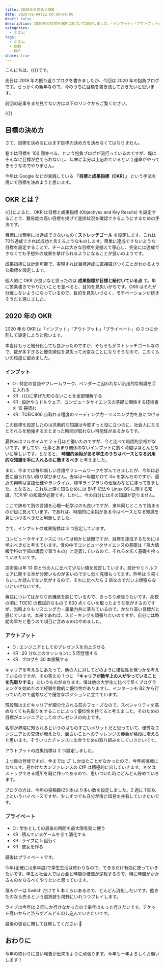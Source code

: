 ```yaml
---
title: 2020年の抱負とOKR
date: 2020-01-04T22:00:00+09:00
draft: false
description: 2020年の目標をOKRに基づいて設定しました。「インプット」「アウトプット」「プライベート」の3つに分割してOKRをそれぞれ設定したので目標を達成するために頑張ります。
categories:
  - ポエム
tags:
  - ポエム
  - 抱負
  - OKR
share: true
---
```


こんにちは、{{<link href="https://twitter.com/p1ass" text="@p1ass" >}}です。

先日は 2019 年の振り返りブログを書きましたが、今回は 2020 年の抱負ブログです。せっかくの新年なので、今のうちに目標を書き残しておきたいと思います。

<!--more-->

前回の記事をまだ見てない方は以下のリンクからご覧ください。

{{<ex-link url="https://blog.p1ass.com/posts/review-of-2019/" >}}

## 目標の決め方

さて、目標を決めるにはまず目標の決め方を決めなくてはなりません。

巷では目標を 100 個並べる、という抱負ブログが流行っているのですが、僕はそんなに目標が立てられないし、年末に半分以上忘れているという運命がやってきそうなのでやりません。

今年は Google などが実践している **「目標と成果指標（OKR）」** という手法を用いて目標を決めようと思います。

## OKR とは？

{{<link href="https://rework.withgoogle.com/jp/guides/set-goals-with-okrs/steps/introduction/" text="Google re:Workのサイト" >}}によると、OKR は目標と成果指標 (Objectives and Key Results) を設定することで、難易度の高い目標を掲げて進捗状況を確認できるようにするための手法です。

目標には簡単には達成できないもの ( **ストレッチゴール** を設定します。これは 70%達成できれば成功と言えるようなものします。簡単に達成できないような目標を設定することで、チームは大きな目標を見据えて専心し、完全には達成できなくても予想外の成果を挙げられるようになることが狙いのようです。

成果指標には計測可能で、実現すれば目標達成に直接結びつくことがわかるような指標を設定します。

個人的に OKR が良いなと思ったのは **成果指標が目標と紐付いている点** す。単に箇条書きでやりたいことを並べると、目的を見失いがちです。OKR はそれが分離しないようになっているので、目的を見失いづらく、モチベーションが続きそうだと感じました。

## 2020 年の OKR

2020 年の OKR は「インプット」「アウトプット」「プライベート」の 3 つに分割して設定しようと思います。

本当はもっと細分化しても良かったのですが、そもそもがストレッチゴールなので、数が多すぎると優先順位を見失って大変なことになりそうなので、このくらいの粒度に留めました。

### インプット

- O : 特定の言語やフレームワーク、ベンダーに囚われない汎用的な知識を手に入れる
- KR : {{<link href="https://blog.p1ass.com/posts/i-do-not-understand-cs/" text="僕がコンピュータサイエンスに関して知らないこと" >}}に挙げた知らないことを全部理解する
- KR : 設計やミドルウェア、コンピュータサイエンスの基礎に関係する技術書を 10 冊読む
- KR : TOEIC800 点取れる程度のリーディング力・リスニング力を身につける

この目標を設定したのは汎用的な知識は今度ずっと役に立つのに、社会人になるとそれらを勉強するまとまった時間が取れない可能性があるからです。

夏休みはフルタイムで 2 ヶ月ほど働いたのですが、今と比べて時間的余裕がないです。ましてや、仕事とあまり関係のないインプットに割く時間はほとんどないに等しいです。となると、 **時間的余裕がある学生のうちはベースとなる汎用的な知識を手に入れるのに徹するべき** と考えました。

また、今までは毎年新しい言語やフレームワークを学んできましたが、今年は必要に迫られない限り学びません。去年は一年間かけて Go を学んだのですが、最近の興味は言語仕様やランタイム、標準ライブラリの仕組みなどに移ってきました。となると、これ以上深く知るためには BNF 記法や Linux OS に関する知識、TCP/IP の知識が必要です。しかし、今の自分にはその知識が足りません。

ここで諦めて別の言語を心機一転学ぶのも良いですが、来年同じところで詰まるのが目に見えています。であれば、時間的に余裕がある今はベースとなる知識を身につけるべきだと判断しました。

さて、インプットの成果指標は 3 つ設定しています。

コンピュータサイエンスについては何かと話題ですが、目標を達成するためには学ぶべきだと考えています。僕の中でコンピュータサイエンスの基礎は「京大情報学科の学部の講義で習うもの」と定義しているので、それらを広く基礎を拾っていきたいです。

技術書は年 10 冊と他の人に比べて少ない値を設定しています。設計やミドルウェアに関する本が分厚いものが多いので少し低く見積もってます。昨年は 5 冊くらいしか読んでない気がするので、それに比べたら 2 倍なのでだいぶ頑張らないといけないです。

英語についてはかなり危機感を感じているので、きっちり頑張りたいです。高校の頃に TOEIC の模試的なもので 600 点くらいを取ったような気がするのですが、当時よりもリスニング力・語彙力共に落ちているので、かなり高い目標だと感じています。本来であれば、スピーキングも頑張りたいのですが、自分には時期尚早だと思うので項目に含めるのはやめました。

### アウトプット

- O : エンジニアとしてのプレゼンスを向上させる
- KR : 20 分以上のセッションに 5 回登壇する
- KR : ブログを 30 本投稿する

キャリアを考えるにあたって、他の人に対してどのように優位性を保つかを考えているのですが、その答えの 1 つに **「キャリアが数年上の人がやっていることを先取りする」** というものがあります。僕は他の大学生に比べて早くプログラミングを始めたので経験年数的に優位性がありますし、インターンも B2 から行っていたので選考などで優位なポジションに立てています。

現段階はまだキャリアが細分化される前のフェーズなので、スペシャリティを高めなくても先取りをすることによって優位性を持てると考えました。そのための目標がエンジニアとしてのプレゼンスの向上です。

名前が界隈に知られるというのはものすごいメリットだと思っていて、優秀なエンジニアとの交流が増えたり、面白いことへのチャレンジの機会が格段に増えると思います。そういったチャンスに出会うための取り組みをしていきたいです。

アウトプットの成果指標は 2 つ設定しました。

１つ目の登壇ですが、今までは LT しか出たことがなかったので、今年初挑戦になります。見かけたカンファレンスの CfP は積極的に出していきます。ネタはストックできる場所を既に作ってあるので、思いついた時にどんどん貯めていきます。

ブログの方は、今年の投稿数(23 本)より多い数を設定しました。2 週に 1 回以上というハイペースですが、少しずつでも自分が得た知見を共有していきたいです。

### プライベート

- O : 学生としての最後の時間を最大限有効に使う
- KR : 積んでいるゲームを全て消化する
- KR : ライブに 5 回行く
- KR : 彼女を作る

最後はプライベートです。

今年(正確には来年度)で学生生活は終わりなので、できるだけ有効に使っていきたいです。学生と社会人ではお金と時間の価値が逆転するので、特に時間がかかるものをなるべくやりたいと思っています。

積みゲーは Switch だけで 5 本くらいあるので、どんどん消化したいです。飽きたのなら売るという選択肢も視野にいれつつプレイします。

ライブは今年は 2 回しか行けなかったので来年はもっと行きたいです。チケット高いからと渋らずどんどん申し込んでいきたいです。

最後の彼女に関しては察してください 🙇

## おわりに

今年の終わりに良い報告が出来るように頑張ります。今年も一年よろしくお願いします！
